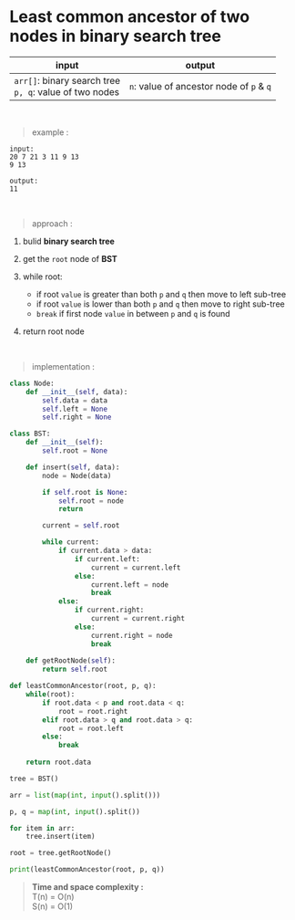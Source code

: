 # Least common ancestor of two nodes in binary search tree

| input | output |
| --- | --- |
| `arr[]`: binary search tree <br> `p, q`: value of two nodes | `n`: value of ancestor node of `p` & `q` |

<br>

> example :

```
input:
20 7 21 3 11 9 13
9 13

output:
11
```

<br>

> approach :

1. bulid **binary search tree**

2. get the `root` node of **BST**

3. while root:
    * if root `value` is greater than both `p` and `q` then move to left sub-tree
    * if root `value` is lower than both `p` and `q` then move to right sub-tree
    * `break` if first node `value` in between `p` and `q` is found

4. return root node

<br>

> implementation :

```python
class Node:
    def __init__(self, data):
        self.data = data
        self.left = None
        self.right = None

class BST:
    def __init__(self):
        self.root = None

    def insert(self, data):
        node = Node(data)

        if self.root is None:
            self.root = node
            return 

        current = self.root

        while current:
            if current.data > data:
                if current.left:
                    current = current.left
                else:
                    current.left = node
                    break
            else:
                if current.right:
                    current = current.right
                else:
                    current.right = node
                    break
        
    def getRootNode(self):
        return self.root

def leastCommonAncestor(root, p, q):
    while(root):
        if root.data < p and root.data < q:
            root = root.right
        elif root.data > q and root.data > q:
            root = root.left
        else: 
            break
    
    return root.data

tree = BST()

arr = list(map(int, input().split()))

p, q = map(int, input().split())

for item in arr:
    tree.insert(item)

root = tree.getRootNode()

print(leastCommonAncestor(root, p, q))
```

> **Time and space complexity :**
<br>T(n) = O(n)
<br>S(n) = O(1)